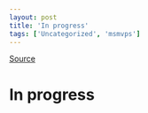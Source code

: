 ```yaml
---
layout: post
title: 'In progress'
tags: ['Uncategorized', 'msmvps']
---
```

[Source](http://blogs.msmvps.com/peterritchie/2008/02/06/in-progress/ "Permalink to In progress")

# In progress



